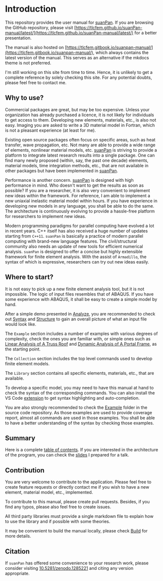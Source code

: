 # Introduction

This repository provides the user manual for [suanPan](https://tlcfem.github.io/suanPan/).
If you are browsing the GitHub repository,
please visit [https://tlcfem.github.io/suanPan-manual/latest/](https://tlcfem.github.io/suanPan-manual/latest/)
for a better presentation.

The manual is also hosted on [https://tlcfem.gitbook.io/suanpan-manual/](https://tlcfem.gitbook.io/suanpan-manual/),
which always contains the latest version of the manual.
This serves as an alternative if the mkdocs theme is not preferred.

I'm still working on this site from time to time. Hence, it is unlikely to get a complete reference by solely checking
this site. For any potential doubts, please feel free to contact me.

## Why to use?

Commercial packages are great, but may be too expensive. Unless your organization has already purchased a licence, it
is not likely for individuals to get access to them. Developing new elements, materials, etc., is also not easy. Imaging
you are asked to write a 3D material model in Fortran, which is not a pleasant experience (at least for me).

Existing open source packages often focus on specific areas, such as heat transfer, wave propagation, etc. Not many are
able to provide a wide range of elements, nonlinear material models, etc. [suanPan](https://tlcfem.github.io/suanPan/)
is striving to provide a platform to integrate latest research results into a single package. One can find many newly
proposed (within, say, the past one decade) elements, material models, time integration methods, etc., that are not
available in other packages but have been implemented in [suanPan](https://tlcfem.github.io/suanPan/).

Performance is another concern. [suanPan](https://tlcfem.github.io/suanPan/) is designed with high performance in mind.
Who doesn't want to get the results as soon as possible? If you are a researcher, it is also very convenient to
implement new ideas within the framework. For reference, I am able to implement a new uniaxial inelastic material model
within hours. If you have experience in developing new models in any language, you shall be able to do the same. The
architecture is continuously evolving to provide a hassle-free platform for researchers to implement new ideas.

Modern programming paradigms for parallel computing have evolved a lot in recent years.
C++ itself has also received a huge number of updates starting from `C++11`.
`suanPan` is basically a practice of modern parallel computing with brand-new language features.
The civil/structural community also needs an update of new tools for efficient numerical analysis.
`suanPan` is designed to offer a concise but highly extensible framework for finite element analysis.
With the assist of `Armadillo`, the syntax of which is expressive, researchers can try out new ideas easily.

## Where to start?

It is not easy to pick up a new finite element analysis tool, but it is not impossible.
The logic of input files resembles that of ABAQUS.
If you have some experience with ABAQUS, it shall be easy to create a simple model by hand.

After a simple demo presented in [Analyze](Basic/Analyze.md), you are recommended to check
out [Syntax](Basic/Syntax.md) and [Structure](Basic/Structure.md) to gain an overall picture of what an input file
would look like.

The `Example` section includes a number of examples with various degrees of complexity, check the ones you are familiar
with, or simple ones such as [Linear Analysis of A Truss Roof](Example/Structural/Statics/truss-roof.md)
and [Dynamic Analysis of A Portal Frame](Example/Structural/Dynamics/dynamic-analysis-of-a-portal-frame.md), as the
starting point.

The `Collection` section includes the top level commands used to develop finite element models.

The `Library` section contains all specific elements, materials, etc., that are available.

To develop a specific model, you may need to have this manual at hand to check the syntax of the corresponding commands.
You can also install the VS Code [extension](https://marketplace.visualstudio.com/items?itemName=tlc.suanpan) to get
syntax highlighting and auto-completion.

You are also strongly recommended to check the [Example](https://github.com/TLCFEM/suanPan/tree/dev/Example) folder in
the source code repository. As those examples are used to provide coverage report, almost all commands are used in those
examples. You shall be able to have a better understanding of the syntax by checking those examples.

## Summary

Here is a complete [table of contents](SUMMARY.md). If you are interested in the architecture of the program, you can
check the [slides](ARCH.pdf) I prepared for a talk.

## Contribution

You are very welcome to contribute to the application. Please feel free to create feature requests or directly contact
me if you wish to have a new element, material model, etc., implemented.

To contribute to this manual, please create pull requests. Besides, if you find any typos, please also feel free to
create issues.

All third party libraries must provide a single markdown file to explain how to use the library and if possible with
some theories.

It may be convenient to build the manual locally, please check [Build](Basic/Build.md) for more details.

## Citation

If `suanPan` has offered some convenience to your research work, please consider
visiting [10.5281/zenodo.1285221](https://doi.org/10.5281/zenodo.1285221) and citing any version appropriate.
